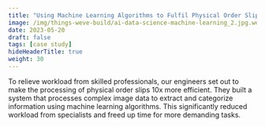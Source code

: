 ```yaml
---
title: "Using Machine Learning Algorithms to Fulfil Physical Order Slips for BA.Unternehmensgruppe"
image: /img/things-weve-build/ai-data-science-machine-learning_2.jpg.webp
date: 2023-05-20
draft: false
tags: [case study]
hideHeaderTitle: true
weight: 30
---
```


To relieve workload from skilled professionals, our engineers set out to make the processing of physical order slips 10x more efficient. They built a system that processes complex image data to extract and categorize information using machine learning algorithms. This significantly reduced workload from specialists and freed up time for more demanding tasks.